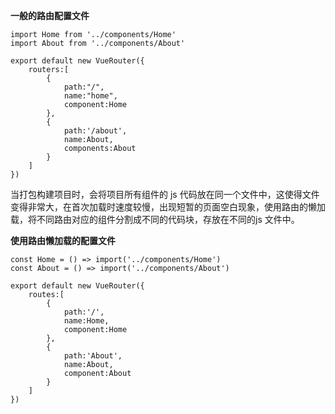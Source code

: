 **一般的路由配置文件**
```
import Home from '../components/Home'
import About from '../components/About'

export default new VueRouter({
    routers:[
        {
            path:"/",
            name:"home",
            component:Home
        },
        {
            path:'/about',
            name:About,
            components:About
        }
    ]
})
```


当打包构建项目时，会将项目所有组件的 js 代码放在同一个文件中，这使得文件变得非常大，在首次加载时速度较慢，出现短暂的页面空白现象，使用路由的懒加载，将不同路由对应的组件分割成不同的代码块，存放在不同的js 文件中。

**使用路由懒加载的配置文件**
```
const Home = () => import('../components/Home')
const About = () => import('../components/About')

export default new VueRouter({
    routes:[
        {
            path:'/',
            name:Home,
            component:Home
        },
        {
            path:'About',
            name:About,
            component:About
        }
    ]
})
```


